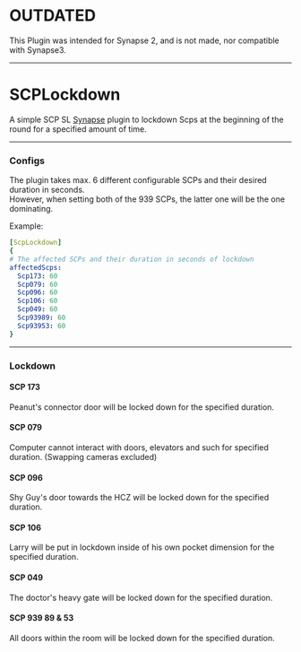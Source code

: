 # OUTDATED
This Plugin was intended for Synapse 2, and is not made, nor compatible with Synapse3.

---

# SCPLockdown

A simple SCP SL [Synapse](https://github.com/SynapseSl/Synapse/) plugin to lockdown Scps at the beginning of the round for a specified amount of time.<br>

---
### Configs

The plugin takes max. 6 different configurable SCPs and their desired duration in seconds.  
However, when setting both of the 939 SCPs, the latter one will be the one dominating.  

Example:  

```yaml
[ScpLockdown]
{
# The affected SCPs and their duration in seconds of lockdown
affectedScps:
  Scp173: 60
  Scp079: 60
  Scp096: 60
  Scp106: 60
  Scp049: 60
  Scp93989: 60
  Scp93953: 60
}
```

---
### Lockdown

#### SCP 173
Peanut's connector door will be locked down for the specified duration.  

#### SCP 079
Computer cannot interact with doors, elevators and such for specified duration.
(Swapping cameras excluded)

#### SCP 096
Shy Guy's door towards the HCZ will be locked down for the specified duration.  

#### SCP 106
Larry will be put in lockdown inside of his own pocket dimension for the specified duration.  

#### SCP 049
The doctor's heavy gate will be locked down for the specified duration.  

#### SCP 939 89 & 53
All doors within the room will be locked down for the specified duration.  
